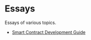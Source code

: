 # Essays

Essays of various topics.

* [Smart Contract Development Guide](https://github.com/trinity-0111/essays/blob/main/Smart%20Contract%20Development%20Guide.md)
